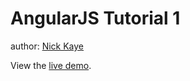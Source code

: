AngularJS Tutorial 1
====================

author: [Nick Kaye](http://www.nickkaye.com)

View the [live demo](http://outrightmental.github.io/angularjs-tutorial-1).